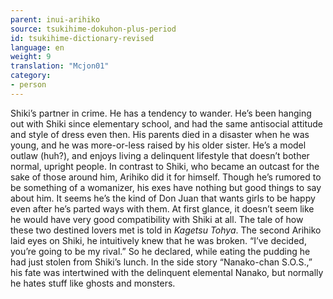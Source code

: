 ```yaml
---
parent: inui-arihiko
source: tsukihime-dokuhon-plus-period
id: tsukihime-dictionary-revised
language: en
weight: 9
translation: "Mcjon01"
category:
- person
---
```


Shiki’s partner in crime. He has a tendency to wander.
He’s been hanging out with Shiki since elementary school, and had the same antisocial attitude and style of dress even then. His parents died in a disaster when he was young, and he was more-or-less raised by his older sister. He’s a model outlaw (huh?), and enjoys living a delinquent lifestyle that doesn’t bother normal, upright people. In contrast to Shiki, who became an outcast for the sake of those around him, Arihiko did it for himself. Though he’s rumored to be something of a womanizer, his exes have nothing but good things to say about him. It seems he’s the kind of Don Juan that wants girls to be happy even after he’s parted ways with them.
At first glance, it doesn’t seem like he would have very good compatibility with Shiki at all. The tale of how these two destined lovers met is told in *Kagetsu Tohya*.
The second Arihiko laid eyes on Shiki, he intuitively knew that he was broken. “I’ve decided, you’re going to be my rival.” So he declared, while eating the pudding he had just stolen from Shiki’s lunch.
In the side story “Nanako-chan S.O.S.,” his fate was intertwined with the delinquent elemental Nanako, but normally he hates stuff like ghosts and monsters.
